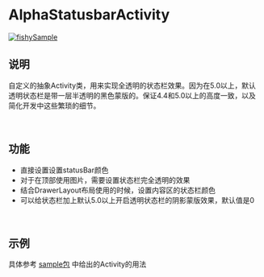 # AlphaStatusbarActivity

[![fishySample](https://img.shields.io/badge/fishy-sample-ff69b4.svg)]()
## 说明
自定义的抽象Activity类，用来实现全透明的状态栏效果。因为在5.0以上，默认透明状态栏是带一层半透明的黑色蒙版的。保证4.4和5.0以上的高度一致，以及简化开发中这些繁琐的细节。

</br>

## 功能
* 直接设置设置statusBar颜色
* 对于在顶部使用图片，需要设置状态栏完全透明的效果
* 结合DrawerLayout布局使用的时候，设置内容区的状态栏颜色
* 可以给状态栏加上默认5.0以上开启透明状态栏的阴影蒙版效果，默认值是0

</br>

## 示例
具体参考 [sample包](https://github.com/InoriLover/AlphaStatusbarActivity/tree/master/AlphaStatusbarActivity/app/src/main/java/com/alphastatusbaractivity/sample)
中给出的Activity的用法


</br>

